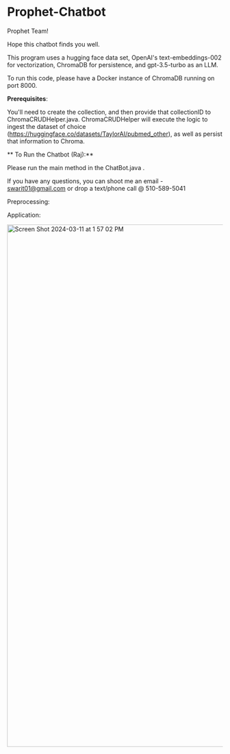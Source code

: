 # Prophet-Chatbot
Prophet Team!

Hope this chatbot finds you well. 

This program uses a hugging face data set, OpenAI's text-embeddings-002 for vectorization, ChromaDB for persistence, and gpt-3.5-turbo as an LLM.


To run this code, please have a Docker instance of ChromaDB running on port 8000.

**Prerequisites**:

You'll need to create the collection, and then provide that collectionID to ChromaCRUDHelper.java. ChromaCRUDHelper will execute the logic to ingest the dataset of choice (https://huggingface.co/datasets/TaylorAI/pubmed_other), as well as persist that information to Chroma.

** To Run the Chatbot (Raj):**

Please run the main method in the ChatBot.java . 


If you have any questions, you can shoot me an email - swarit01@gmail.com or drop a text/phone call @ 510-589-5041

Preprocessing:


Application:

<img width="1218" alt="Screen Shot 2024-03-11 at 1 57 02 PM" src="https://github.com/swarit01/Prophet-Chatbot/assets/15681349/778a9de9-a7e2-4f91-be7f-51bd9869ab1b">
